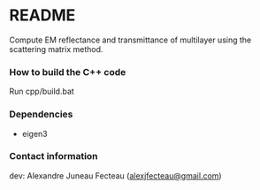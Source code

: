 # README #

Compute EM reflectance and transmittance of multilayer using the scattering matrix method.

### How to build the C++ code ###
Run cpp/build.bat

### Dependencies ###

* eigen3

### Contact information ###

dev: Alexandre Juneau Fecteau (alexjfecteau@gmail.com)